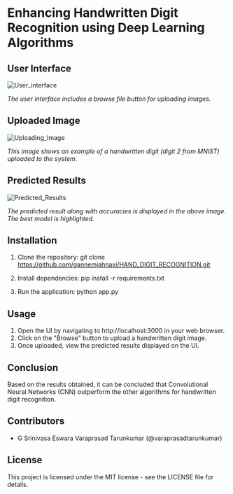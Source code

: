 # Enhancing Handwritten Digit Recognition using Deep Learning Algorithms

## User Interface
![User_interface](https://github.com/gannemjahnavi/HAND_DIGIT_RECOGNITION/assets/105412455/25e2825a-1b53-4548-b474-6b0feca49431)

*The user interface includes a browse file button for uploading images.*

## Uploaded Image

![Uploading_Image](https://github.com/gannemjahnavi/HAND_DIGIT_RECOGNITION/assets/105412455/f0209563-2a16-47cd-9190-3355d9902c90)

*This image shows an example of a handwritten digit (digit 2 from MNIST) uploaded to the system.*

## Predicted Results

![Predicted_Results](https://github.com/gannemjahnavi/HAND_DIGIT_RECOGNITION/assets/105412455/9a51cb98-c912-472a-97c0-60f1b4648e8f)

*The predicted result along with accuracies is displayed in the above image. The best model is highlighted.*

## Installation

1. Clone the repository:
        git clone https://github.com/gannemjahnavi/HAND_DIGIT_RECOGNITION.git
   
    

3. Install dependencies:
        pip install -r requirements.txt
    

4. Run the application:
        python app.py
    

## Usage

1. Open the UI by navigating to http://localhost:3000 in your web browser.
2. Click on the "Browse" button to upload a handwritten digit image.
3. Once uploaded, view the predicted results displayed on the UI.

## Conclusion

Based on the results obtained, it can be concluded that Convolutional Neural Networks (CNN) outperform the other algorithms for handwritten digit recognition.

## Contributors

- G Srinivasa Eswara Varaprasad Tarunkumar (@varaprasadtarunkumar)

## License

This project is licensed under the MIT license - see the LICENSE file for details.

